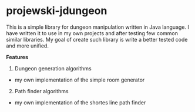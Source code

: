# projewski-jdungeon

This is a simple library for dungeon manipulation written in Java language.
I have written it to use in my own projects and after testing few common similar libraries.
My goal of create such library is write a better tested code and more unified.

**Features**
1. Dungeon generation algorithms
- my own implementation of the simple room generator

2. Path finder algorithms
- my own implementation of the shortes line path finder
